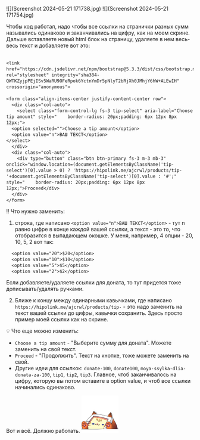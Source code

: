 ![](Screenshot 2024-05-21 171738.jpg) 
![](Screenshot 2024-05-21 171754.jpg)

Чтобы код работал, надо чтобы все ссылки на странички разных сумм назывались одинаково и заканчивались на цифру, как на моем скрине.
Дальше вставляете новый html блок на страницу, удаляете в нем весь-весь текст и добавляете вот это:
```

<link href="https://cdn.jsdelivr.net/npm/bootstrap@5.3.3/dist/css/bootstrap.min.css" rel="stylesheet" integrity="sha384-QWTKZyjpPEjISv5WaRU9OFeRpok6YctnYmDr5pNlyT2bRjXh0JMhjY6hW+ALEwIH" crossorigin="anonymous">

<form class="align-items-center justify-content-center row">
  <div class="col-auto">
    <select class="form-control-lg fs-3 tip-select" aria-label="Choose tip amount" style="    border-radius: 20px;padding: 6px 12px 8px 12px;">
  <option selected="">Choose a tip amount</option>
  <option value="n">ВАШ ТЕКСТ</option>
</select>
  </div>
  <div class="col-auto">
    <div type="button" class="btn btn-primary fs-3 m-3 mb-3"  onclick="window.location=(document.getElementsByClassName('tip-select')[0].value > 0) ? 'https://hipolink.me/ajcrwl/products/tip-'+document.getElementsByClassName('tip-select')[0].value : '#';" style="    border-radius: 20px;padding: 6px 12px 8px 12px;">Proceed</div>
  </div>
</form>

```

‼️ Что нужно заменить:
1) строка, где написано `<option value="n">ВАШ ТЕКСТ</option>` - тут n равно цифре в конце каждой вашей ссылки, а текст - это то, что отобразится в выпадающем окошке. У меня, например, 4 опции - 20, 10, 5, 2 вот так:
```
  <option value="20">$20</option>
  <option value="10">$10</option>
  <option value="5">$5</option>
  <option value="2">$2</option>
```
Если добавляете/удаляете ссылки для доната, то тут придется тоже дописывать/удалять ручками.

2) Ближе к концу между одинарными кавычками, где написано `https://hipolink.me/ajcrwl/products/tip-` - это надо заменить на текст вашей ссылки до цифры, кавычки сохранить. Здесь просто пример моей ссылки как на скрине.

💡 Что еще можно изменить:
- `Choose a tip amount` - "Выберите сумму для доната". Можете заменить на свой текст.
- `Proceed` - "Продолжить". Текст на кнопке, тоже можете заменить на свой.
- Другие идеи для ссылкок: `donate-100`, `donate100`, `moya-ssylka-dlia-donata-za-100`, `tip1`, `tip2`, `tip3`. Главное, чтоб заканчивалось на цифру, которую вы потом вставите в option value, и чтоб все ссылки начинались одинаково.

Вот и всё. Должно работать.
![yay](../test/carrotbongos.png)